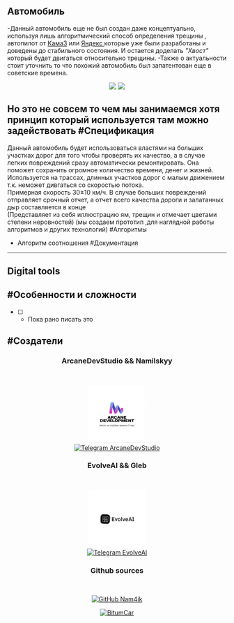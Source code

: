 Автомобиль
----------

-Данный автомобиль еще не был создан даже концептуально, используя лишь алгоритмический способ определения трещины , автопилот от [КамаЗ](https://auto.rambler.ru/news/50918842-bez-voditelya-i-ustalosti-chto-predstavlyayut-iz-sebya-novye-bespilotnye-kamazy/?ysclid=m1c4v3ml5e610688436) или [Яндекс ](https://ru.wikipedia.org/wiki/%D0%91%D0%B5%D1%81%D0%BF%D0%B8%D0%BB%D0%BE%D1%82%D0%BD%D1%8B%D0%B5_%D0%B0%D0%B2%D1%82%D0%BE%D0%BC%D0%BE%D0%B1%D0%B8%D0%BB%D0%B8_%D0%AF%D0%BD%D0%B4%D0%B5%D0%BA%D1%81%D0%B0)
которые уже были разработаны и доведены до стабильного состояния. И остается доделать _"Хвост"_ который будет двигаться относительно трещины. 
-Также о актуальности стоит уточнить то что похожий автомобиль был запатентован еще в советские времена.


<head>
<p align= center>
<img src = "https://avatars.mds.yandex.net/i?id=66d543914733bd2175424708e92da725-5209552-images-taas-consumers&ref=patents&n=13" ,width=100, height = 155>
<img src = "https://avatars.mds.yandex.net/i?id=fe7dbf0732c3fd7819e2ba463d7730c7-5253377-images-taas-consumers&ref=patents&n=13" ,width=100, height = 155>
</p>
</head>


Но это не совсем то чем мы занимаемся хотя принцип который используется там можно задействовать
#Спецификация 
-------------------------
Данный автомобиль будет использоваться властями на больших участках дорог для того чтобы проверять их качество, а в случае легких повреждений сразу автоматически ремонтировать. Она поможет сохранить огромное количество времени, денег и жизней. </br>
Используется на трассах, длинных участков дорог с малым движением т.к. неможет дивгаться со скоростью потока. </br> Примерная скорость 30±10 км/ч. В случае больших повреждений отправляет срочный отчет, а отчет всего качества дороги и залатанных дыр составляется в конце </br> (Представляет из себя иллюстрацию ям, трещин и отмечает  цветами степени неровностей)
(мы создаем прототип ,для наглядной работы алгоритмов и других технологий)
#Алгоритмы 
- Алгоритм соотношения 
#Документация
-------------------------
Digital tools
-------------------------

<p align = center>
 <a href = https://sillicons.dev/icons?i=dotnet,py,ts,aiscript, docker, nodejs, arduino>
 </a>
 </p>


#Особенности и сложности
--------------------------

- [  ] - Пока рано писать это

#Создатели
--------------------------

<body>
    <h3 && align="center"> ArcaneDevStudio && Namilskyy</h3> <br>
  <p align="center">
    <img src="/images/ArcaneDevStudio.jpg" alt="ArcaneDevStudio" , width = 130, height = 130>
    <a href="https://t.me/ArcaneDevStudio"> <br>
        <img src="https://img.shields.io/badge/Telegram-%232CA5E0.svg?style=for-the-badge&logo=telegram&logoColor=white" alt="Telegram ArcaneDevStudio">
    </a>
    <br>
    <h3 && align="center"> EvolveAI && Gleb </h3> <br>
  <p align="center">
    <img src="/images/EvolveAI.jpg" alt="EvolveAI", width = 130, height = 130>
    <a href="https://t.me/Evovle_AI"> <br>
        <img src="https://img.shields.io/badge/Telegram-%232CA5E0.svg?style=for-the-badge&logo=telegram&logoColor=white" alt="Telegram EvolveAI">
    </a>
    <br>
   <p align="center">
    <h3 && align="center"> Github sources </h3><br>
    <a href="https://GitHub.com/Nam4ik">
  <p align="center">
        <img src="https://img.shields.io/badge/GitHub-%0D1119.svg?style=for-the-badge&logo=GitHub&logoColor=white" alt="GitHub Nam4ik">
    </a>
    <br>
  <p align="center">
    <a href="https://Github.com/Nam4ik/Bitumcar">
        <img src="https://github-readme-stats.vercel.app/api/pin/?username=Namilskyy&repo=BitumCar" alt="BitumCar">
    </a>
</p>
</body>
